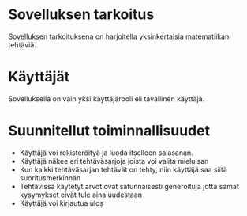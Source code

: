 # Sovelluksen tarkoitus
Sovelluksen tarkoituksena on harjoitella yksinkertaisia matematiikan tehtäviä.


# Käyttäjät
Sovelluksella on vain yksi käyttäjärooli eli tavallinen käyttäjä.


# Suunnitellut toiminnallisuudet
- Käyttäjä voi rekisteröityä ja luoda itselleen salasanan.
- Käyttäjä näkee eri tehtäväsarjoja joista voi valita mieluisan
- Kun kaikki tehtäväsarjan tehtävät on tehty, niin käyttäjä saa siitä suoritusmerkinnän
- Tehtävissä käytetyt arvot ovat satunnaisesti generoituja jotta samat kysymykset eivät tule aina uudestaan
- Käyttäjä voi kirjautua ulos
